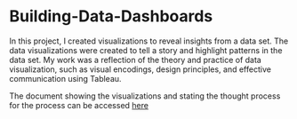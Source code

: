# Building-Data-Dashboards

In this project, I created visualizations to reveal insights from a data set. 
The data visualizations were created to tell a story and highlight patterns in the data set. 
My work was a reflection of the theory and practice of data visualization, such as visual encodings, design principles, and effective communication using Tableau.

The document showing the visualizations and stating the thought process for the process can be accessed [here](https://github.com/giftyaiyegbeni/Building-Data-Dashboards/blob/main/Project%205.pdf)
